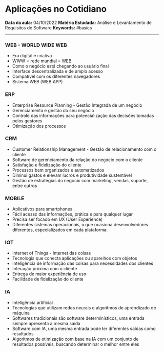 # Aplicações no Cotidiano
**Data da aula:** 04/10/2022
**Matéria Estudada:** Análise e Levantamento de Requisitos de Software
**Keywords:** #basics

---

### WEB - WORLD WIDE WEB
* Era digital e criativa
* WWW = rede mundial = WEB
* Como o negócio está chegando ao usuário final
* Interface descentralizada e de amplo acesso
* Compatível com os diferentes navegadores
* Sistema WEB (WEB APP)


### ERP
* Enterprise Resource Planning - Gestão Integrada de um negócio
* Gerenciamento e gestão do seu negócio
* Controle das informações para potencialização das decisões tomadas pelos gestores
* Otimização dos processos


### CRM
* Customer Relationship Management - Gestão de relacionamento com o cliente
* Software de gerenciamento da relação do negócio com o cliente
* Satisfação e fidelização do cliente
* Processos bem organizados e automatizados
* Diminui gastos e elevam lucros e produtividade sustentável
* Gestão de estratégias do negócio com marketing, vendas, suporte, entre outros


### MOBILE
* Aplicativos para smartphones
* Fácil acesso das informações, prática e para qualquer lugar
* Precisa ser focado em UX (User Experience)
* Diferentes sistemas operacionais, o que ocasiona desenvolvedores diferentes, especializados em cada plataforma.


### IOT
* Internet of Things - Internet das coisas
* Tecnologia que conecta aplicações ou aparelhos com objetos
* Inteligência de informação das coisas para necessidades dos clientes
* Interação próxima com o cliente
* Entrega de maior experiência de uso
* Facilidade de fidelização do cliente


### IA
* Inteligência artificial
* Tecnologias que utilizam redes neurais e algoritmos de aprendizado de máquina
* Softwares tradicionais são software determinísticos, uma entrada sempre apresenta a mesma saída
* Software com IA, uma mesma entrada pode ter diferentes saídas como resultados
* Algoritmos de otimização com base na IA com um conjunto de resultados possíveis, buscando determinar o melhor entre eles